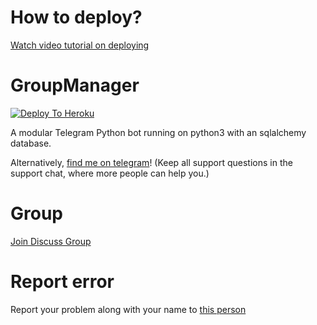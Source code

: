 # How to deploy?
[Watch video tutorial on deploying](https://youtu.be/gXXFpTAk6Vo)

# GroupManager

[![Deploy To Heroku](https://www.herokucdn.com/deploy/button.svg)](https://dashboard.heroku.com/new?template=https://github.com/kaviya-admin/Group-Manager-Main-Gimsara.git)

A modular Telegram Python bot running on python3 with an sqlalchemy database.

Alternatively, [find me on telegram](https://t.me/S1_TOURBO)! (Keep all support questions in the support chat, where more people can help you.)


# Group
[Join Discuss Group](https://t.me/giveaways_24hrs)

# Report error
Report your problem along with your name to [this person](https://t.me/S1_TOURBO)
